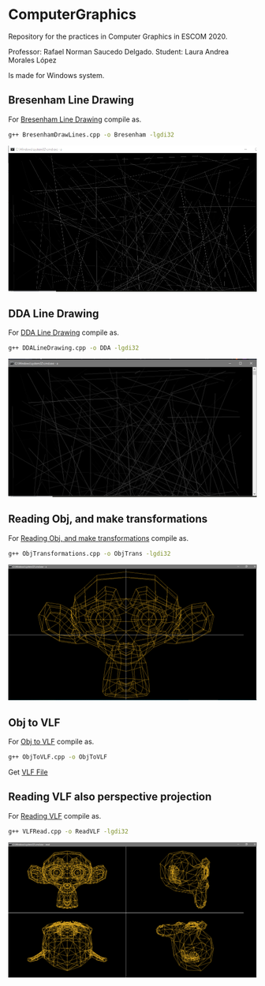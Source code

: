 # ComputerGraphics

Repository for the practices in Computer Graphics in ESCOM 2020.

Professor: Rafael Norman Saucedo Delgado.
Student: Laura Andrea Morales López

Is made for Windows system.

## Bresenham Line Drawing
For [Bresenham Line Drawing](https://github.com/Lalaandrea/ComputerGraphics/blob/main/Computer%20graphics/LineDrawing/BresenhamDrawLines.cpp) compile as.

```bash
g++ BresenhamDrawLines.cpp -o Bresenham -lgdi32
```
![Screenshot](Bresenham.PNG)

## DDA Line Drawing
For [DDA Line Drawing](https://github.com/Lalaandrea/ComputerGraphics/blob/main/Computer%20graphics/LineDrawing/DDALineDrawing.cpp) compile as.
```bash
g++ DDALineDrawing.cpp -o DDA -lgdi32
```
![Screenshot](DDA.PNG)

## Reading Obj, and make transformations
For [Reading Obj, and make transformations](https://github.com/Lalaandrea/ComputerGraphics/blob/main/Computer%20graphics/LineDrawing/BresenhamDrawLines.cpp) compile as.
```bash
g++ ObjTransformations.cpp -o ObjTrans -lgdi32
```
![Screenshot](ObjTransfrom.PNG)

## Obj to VLF
For [Obj to VLF](https://github.com/Lalaandrea/ComputerGraphics/blob/main/Computer%20graphics/VLF/ObjToVLF.cpp) compile as.
```bash
g++ ObjToVLF.cpp -o ObjToVLF
```
Get [VLF File](https://github.com/Lalaandrea/ComputerGraphics/blob/main/Computer%20graphics/VLF/mono.vlf)

## Reading VLF also perspective projection
For [Reading VLF](https://github.com/Lalaandrea/ComputerGraphics/blob/main/Computer%20graphics/LineDrawing/BresenhamDrawLines.cpp) compile as.
```bash
g++ VLFRead.cpp -o ReadVLF -lgdi32
```
![Screenshot](VLF.PNG)


